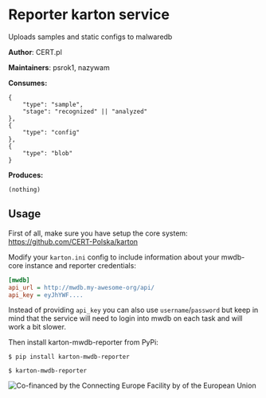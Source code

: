 # Reporter karton service

Uploads samples and static configs to malwaredb

**Author**: CERT.pl

**Maintainers**: psrok1, nazywam

**Consumes:**
```
{
    "type": "sample",
    "stage": "recognized" || "analyzed"
},
{
    "type": "config"
},
{
    "type": "blob"
}
```

**Produces:**
```
(nothing)
```


## Usage

First of all, make sure you have setup the core system: https://github.com/CERT-Polska/karton

Modify your `karton.ini` config to include information about your mwdb-core instance and reporter credentials:

```ini
[mwdb]
api_url = http://mwdb.my-awesome-org/api/
api_key = eyJhYWF....
```

Instead of providing `api_key` you can also use `username`/`password` but keep in mind that the service will need to login into mwdb on each task and will work a bit slower.


Then install karton-mwdb-reporter from PyPi:

```shell
$ pip install karton-mwdb-reporter

$ karton-mwdb-reporter
```

![Co-financed by the Connecting Europe Facility by of the European Union](https://www.cert.pl/uploads/2019/02/en_horizontal_cef_logo-e1550495232540.png)